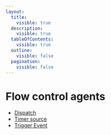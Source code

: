 ```yaml
---
layout:
  title:
    visible: true
  description:
    visible: true
  tableOfContents:
    visible: true
  outline:
    visible: false
  pagination:
    visible: false
---
```


# Flow control agents


* [Dispatch](dispatch.md)
* [Timer source](timer-source.md)
* [Trigger Event](trigger-event.md)